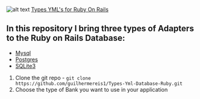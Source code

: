 ![alt text](https://res.cloudinary.com/dgxdamqhe/image/upload/v1545168182/logo_wc_png_irc4l2.png)
[Types YML's for Ruby On Rails](https://github.com/guilhermereis1/Types-Yml-Database-Ruby)

## In this repository I bring three types of Adapters to the Ruby on Rails Database:

- [Mysql](https://github.com/guilhermereis1/Types-Yml-Database-Ruby/blob/master/mysql.yml)
- [Postgres](https://github.com/guilhermereis1/Types-Yml-Database-Ruby/blob/master/postgres.yml)
- [SQLite3](https://github.com/guilhermereis1/Types-Yml-Database-Ruby/blob/master/sqlite.yml)

1. Clone the git repo - `git clone https://github.com/guilhermereis1/Types-Yml-Database-Ruby.git`
2. Choose the type of Bank you want to use in your application

